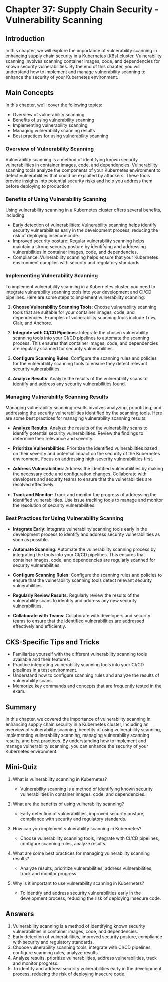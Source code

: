 # Chapter 37: Supply Chain Security - Vulnerability Scanning

## Introduction

In this chapter, we will explore the importance of vulnerability scanning in enhancing supply chain security in a Kubernetes (K8s) cluster. Vulnerability scanning involves scanning container images, code, and dependencies for known security vulnerabilities. By the end of this chapter, you will understand how to implement and manage vulnerability scanning to enhance the security of your Kubernetes environment.

## Main Concepts

In this chapter, we'll cover the following topics:
- Overview of vulnerability scanning
- Benefits of using vulnerability scanning
- Implementing vulnerability scanning
- Managing vulnerability scanning results
- Best practices for using vulnerability scanning

### Overview of Vulnerability Scanning

Vulnerability scanning is a method of identifying known security vulnerabilities in container images, code, and dependencies. Vulnerability scanning tools analyze the components of your Kubernetes environment to detect vulnerabilities that could be exploited by attackers. These tools provide insights into potential security risks and help you address them before deploying to production.

### Benefits of Using Vulnerability Scanning

Using vulnerability scanning in a Kubernetes cluster offers several benefits, including:
- Early detection of vulnerabilities: Vulnerability scanning helps identify security vulnerabilities early in the development process, reducing the risk of deploying insecure code.
- Improved security posture: Regular vulnerability scanning helps maintain a strong security posture by identifying and addressing vulnerabilities in container images, code, and dependencies.
- Compliance: Vulnerability scanning helps ensure that your Kubernetes environment complies with security and regulatory standards.

### Implementing Vulnerability Scanning

To implement vulnerability scanning in a Kubernetes cluster, you need to integrate vulnerability scanning tools into your development and CI/CD pipelines. Here are some steps to implement vulnerability scanning:

1. **Choose Vulnerability Scanning Tools**: Choose vulnerability scanning tools that are suitable for your container images, code, and dependencies. Examples of vulnerability scanning tools include Trivy, Clair, and Anchore.

2. **Integrate with CI/CD Pipelines**: Integrate the chosen vulnerability scanning tools into your CI/CD pipelines to automate the scanning process. This ensures that container images, code, and dependencies are regularly scanned for security vulnerabilities.

3. **Configure Scanning Rules**: Configure the scanning rules and policies for the vulnerability scanning tools to ensure they detect relevant security vulnerabilities.

4. **Analyze Results**: Analyze the results of the vulnerability scans to identify and address any security vulnerabilities found.

### Managing Vulnerability Scanning Results

Managing vulnerability scanning results involves analyzing, prioritizing, and addressing the security vulnerabilities identified by the scanning tools. Here are some best practices for managing vulnerability scanning results:

- **Analyze Results**: Analyze the results of the vulnerability scans to identify potential security vulnerabilities. Review the findings to determine their relevance and severity.

- **Prioritize Vulnerabilities**: Prioritize the identified vulnerabilities based on their severity and potential impact on the security of the Kubernetes environment. Focus on addressing high-severity vulnerabilities first.

- **Address Vulnerabilities**: Address the identified vulnerabilities by making the necessary code and configuration changes. Collaborate with developers and security teams to ensure that the vulnerabilities are resolved effectively.

- **Track and Monitor**: Track and monitor the progress of addressing the identified vulnerabilities. Use issue tracking tools to manage and monitor the resolution of security vulnerabilities.

### Best Practices for Using Vulnerability Scanning

- **Integrate Early**: Integrate vulnerability scanning tools early in the development process to identify and address security vulnerabilities as soon as possible.

- **Automate Scanning**: Automate the vulnerability scanning process by integrating the tools into your CI/CD pipelines. This ensures that container images, code, and dependencies are regularly scanned for security vulnerabilities.

- **Configure Scanning Rules**: Configure the scanning rules and policies to ensure that the vulnerability scanning tools detect relevant security vulnerabilities.

- **Regularly Review Results**: Regularly review the results of the vulnerability scans to identify and address any new security vulnerabilities.

- **Collaborate with Teams**: Collaborate with developers and security teams to ensure that the identified vulnerabilities are addressed effectively and efficiently.

## CKS-Specific Tips and Tricks

- Familiarize yourself with the different vulnerability scanning tools available and their features.
- Practice integrating vulnerability scanning tools into your CI/CD pipelines in a test environment.
- Understand how to configure scanning rules and analyze the results of vulnerability scans.
- Memorize key commands and concepts that are frequently tested in the exam.

## Summary

In this chapter, we covered the importance of vulnerability scanning in enhancing supply chain security in a Kubernetes cluster, including an overview of vulnerability scanning, benefits of using vulnerability scanning, implementing vulnerability scanning, managing vulnerability scanning results, and best practices. By understanding how to implement and manage vulnerability scanning, you can enhance the security of your Kubernetes environment.

## Mini-Quiz

1. What is vulnerability scanning in Kubernetes?
   - Vulnerability scanning is a method of identifying known security vulnerabilities in container images, code, and dependencies.

2. What are the benefits of using vulnerability scanning?
   - Early detection of vulnerabilities, improved security posture, compliance with security and regulatory standards.

3. How can you implement vulnerability scanning in Kubernetes?
   - Choose vulnerability scanning tools, integrate with CI/CD pipelines, configure scanning rules, analyze results.

4. What are some best practices for managing vulnerability scanning results?
   - Analyze results, prioritize vulnerabilities, address vulnerabilities, track and monitor progress.

5. Why is it important to use vulnerability scanning in Kubernetes?
   - To identify and address security vulnerabilities early in the development process, reducing the risk of deploying insecure code.

## Answers

1. Vulnerability scanning is a method of identifying known security vulnerabilities in container images, code, and dependencies.
2. Early detection of vulnerabilities, improved security posture, compliance with security and regulatory standards.
3. Choose vulnerability scanning tools, integrate with CI/CD pipelines, configure scanning rules, analyze results.
4. Analyze results, prioritize vulnerabilities, address vulnerabilities, track and monitor progress.
5. To identify and address security vulnerabilities early in the development process, reducing the risk of deploying insecure code.
